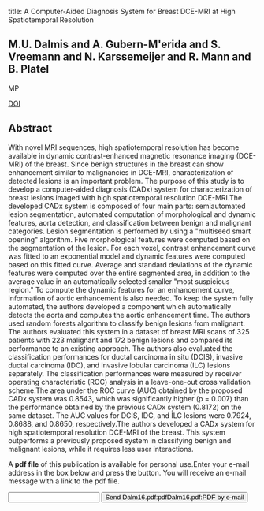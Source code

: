 title: A Computer-Aided Diagnosis System for Breast DCE-MRI at High Spatiotemporal Resolution

## M.U. Dalmis and A. Gubern-M'erida and S. Vreemann and N. Karssemeijer and R. Mann and B. Platel
MP

<a href="https://doi.org/10.1118/1.4937787">DOI</a>

## Abstract
With novel MRI sequences, high spatiotemporal resolution has become available in dynamic contrast-enhanced magnetic resonance imaging (DCE-MRI) of the breast. Since benign structures in the breast can show enhancement similar to malignancies in DCE-MRI, characterization of detected lesions is an important problem. The purpose of this study is to develop a computer-aided diagnosis (CADx) system for characterization of breast lesions imaged with high spatiotemporal resolution DCE-MRI.The developed CADx system is composed of four main parts: semiautomated lesion segmentation, automated computation of morphological and dynamic features, aorta detection, and classification between benign and malignant categories. Lesion segmentation is performed by using a "multiseed smart opening" algorithm. Five morphological features were computed based on the segmentation of the lesion. For each voxel, contrast enhancement curve was fitted to an exponential model and dynamic features were computed based on this fitted curve. Average and standard deviations of the dynamic features were computed over the entire segmented area, in addition to the average value in an automatically selected smaller "most suspicious region." To compute the dynamic features for an enhancement curve, information of aortic enhancement is also needed. To keep the system fully automated, the authors developed a component which automatically detects the aorta and computes the aortic enhancement time. The authors used random forests algorithm to classify benign lesions from malignant. The authors evaluated this system in a dataset of breast MRI scans of 325 patients with 223 malignant and 172 benign lesions and compared its performance to an existing approach. The authors also evaluated the classification performances for ductal carcinoma in situ (DCIS), invasive ductal carcinoma (IDC), and invasive lobular carcinoma (ILC) lesions separately. The classification performances were measured by receiver operating characteristic (ROC) analysis in a leave-one-out cross validation scheme.The area under the ROC curve (AUC) obtained by the proposed CADx system was 0.8543, which was significantly higher (p = 0.007) than the performance obtained by the previous CADx system (0.8172) on the same dataset. The AUC values for DCIS, IDC, and ILC lesions were 0.7924, 0.8688, and 0.8650, respectively.The authors developed a CADx system for high spatiotemporal resolution DCE-MRI of the breast. This system outperforms a previously proposed system in classifying benign and malignant lesions, while it requires less user interactions.

A <b>pdf file</b> of this publication is available for personal use.Enter your e-mail address in the box below and press the button. You will receive an e-mail message with a link to the pdf file.
<form action="sender.php">  <input type="text" name="email">  <input type="submit" value="Send Dalm16.pdf:pdfDalm16.pdf:PDF by e-mail"></form>